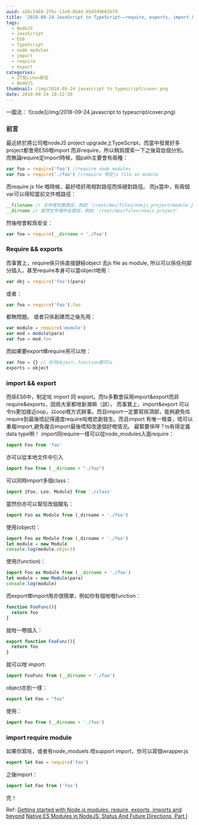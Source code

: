 ```yaml
---
uuid: a26c1469-2fbc-11e9-8b4d-05d549662b79
title: '2018-09-24 JavaScript to TypeScript——require, exports, import 與 export'
tags:
  - NodeJS
  - JavaScript
  - ES6
  - TypeScript
  - node modules
  - import
  - require
  - export
categories:
  - IT及Linux綜合
  - NodeJS
thumbnail: /img/2018-09-24 javascript to typescript/cover.png
date: 2018-09-24 10:12:50
---
```

一圖流：
![code](/img/2018-09-24 javascript to typescript/cover.png)

### 前言
最近終於將公司嘅nodeJS project upgrade上TypeScript，而當中發覺好多project都會用ES6嘅import 而非require，所以稍爲摸索一下之後寫低個分別。
而無論require定import時候，個path主要會有兩種：
```js
var foo = require('foo') //require node_modules
var foo = require('./foo') //require 特定js file as module
```

而require js file 嘅時候，最好唔好用相對路徑而係絕對路徑。
而js當中，有兩個var可以得知當前文件嘅路徑：
```js
__filename // 文件嘅完整路徑，例如 '/root/dev/files/noejs_project/module.js'
__dirname // 當然文件嘅所在路徑，例如 '/root/dev/files/noejs_project'
```

然後咁會較爲安全：
```js
var foo = require(__dirname + './foo')
```

### Require && exports
而事實上，require係只係直接鏈結object 去js file as module, 所以可以係任何部分插入，甚至require本身可以當object咁用：
```js
var obj = require('foo')(para)
```

或者：
```js
var foo = require('foo').foo
```

都無問題。
或者只係創建而之後先用：
```js
var module = require('module')
var mod = module(para)
var foo = mod.foo
```

而如果要export俾require用可以咁：
```js
var foo = {} // 任何object，function都可以
exports = object
```

### import && export
而係ES6中，制定咗 import 同 export。而ts多數會採用import&export而非require&exports，因爲大家都咁新潮嘛（誤）。
而事實上，import&export 可以令ts更加接近oop，以oop嘅方式辦事。而且import一定要寫係頂部，能夠避免咗require到最後唔記得邊度require咗嘅悲劇發生。而且import 有唯一檢查，唔可以重複import,避免複合import最後唔知改邊個好嘅情況。
最緊要係咩？ts有得定義data type啊！
import同require一樣可以從node_modules入面require：
```js
import Foo from 'foo'
```

亦可以從本地文件中引入
```js
import Foo from (__dirname + "./foo")
```

可以同時import多個class：
```js
import {Foo, Loo, Module} from './class'
```

當然你亦可以幫佢改個靚名：
```js
import Foo as Module from (_dirname + './foo')
```
使用(object)：
```js
import Foo as Module from (_dirname + './foo')
let module = new Module
console.log(module.object)
```

使用(function)：
```js
import Foo as Module from (__dirname + './foo')
let module = new Module(para)
console.log(module)
```

而export俾import用亦很簡單，例如你有個咁嘅function：
```js
function FooFunc(){
  return foo
}
```

就咁一嘢插入：
```js
export function FooFunc(){
  return foo
}
```

就可以咁 import:
```js
import FooFunc from (__dirname + './foo')
```

object亦到一樣：
```js
export let Foo = "foo"
```

使用：
```js
import Foo from (__dirname + './foo')
```

### import require module
如果你寫咗，或者有node_moduels 唔support import，你可以寫個wrapper.js
```js
export let Foo = require('foo')
```

之後import：
```js
import let Foo from ('foo')
```


完！

Ref:
[Getting started with Node.js modules: require, exports, imports and beyond](https://adrianmejia.com/blog/2016/08/12/getting-started-with-node-js-modules-require-exports-imports-npm-and-beyond/)
[Native ES Modules in NodeJS: Status And Future Directions, Part I](https://medium.com/@giltayar/native-es-modules-in-nodejs-status-and-future-directions-part-i-ee5ea3001f71)
